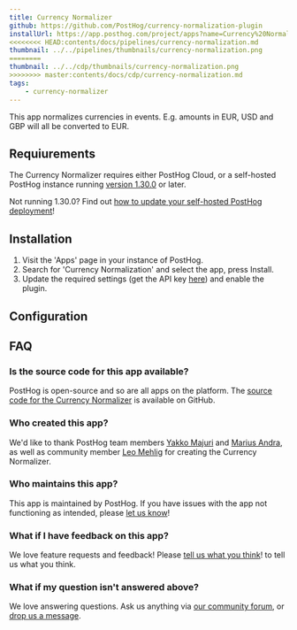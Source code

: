 ```yaml
---
title: Currency Normalizer
github: https://github.com/PostHog/currency-normalization-plugin
installUrl: https://app.posthog.com/project/apps?name=Currency%20Normalization
<<<<<<<< HEAD:contents/docs/pipelines/currency-normalization.md
thumbnail: ../../pipelines/thumbnails/currency-normalization.png
========
thumbnail: ../../cdp/thumbnails/currency-normalization.png
>>>>>>>> master:contents/docs/cdp/currency-normalization.md
tags:
    - currency-normalizer
---
```


This app normalizes currencies in events. E.g. amounts in EUR, USD and GBP will all be converted to EUR.

## Requiurements

The Currency Normalizer requires either PostHog Cloud, or a self-hosted PostHog instance running [version 1.30.0](https://posthog.com/blog/the-posthog-array-1-30-0) or later.

Not running 1.30.0? Find out [how to update your self-hosted PostHog deployment](https://posthog.com/docs/runbook/upgrading-posthog)!

## Installation

1. Visit the 'Apps' page in your instance of PostHog.
2. Search for 'Currency Normalization' and select the app, press Install.
3. Update the required settings (get the API key [here](https://openexchangerates.org/)) and enable the plugin.

## Configuration

<AppParameters />

## FAQ

### Is the source code for this app available?

PostHog is open-source and so are all apps on the platform. The [source code for the Currency Normalizer](https://github.com/PostHog/currency-normalization-plugin) is available on GitHub.

### Who created this app?

We'd like to thank PostHog team members [Yakko Majuri](https://github.com/yakkomajuri) and [Marius Andra](https://github.com/mariusandra), as well as community member [Leo Mehlig](https://github.com/leoMehlig) for creating the Currency Normalizer.

### Who maintains this app?

This app is maintained by PostHog. If you have issues with the app not functioning as intended, please [let us know](http://app.posthog.com/home#supportModal)!

### What if I have feedback on this app?

We love feature requests and feedback! Please [tell us what you think](http://app.posthog.com/home#supportModal)! to tell us what you think.

### What if my question isn't answered above?

We love answering questions. Ask us anything via [our community forum](/questions), or [drop us a message](http://app.posthog.com/home#supportModal). 
